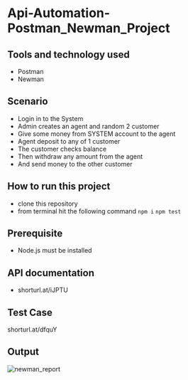 # Api-Automation-Postman_Newman_Project

## Tools and technology used
 - Postman
 - Newman

## Scenario
 - Login in to the System
 - Admin creates an agent and random 2 customer
 - Give some money from SYSTEM account to the agent
 - Agent deposit to any of 1 customer
 - The customer checks balance
 - Then withdraw any amount from the agent
 - And send money to the other customer
 
## How to run this project
 - clone this repository
 - from terminal hit the following command
 ``` npm i ```
 ``` npm test ```
 
 ## Prerequisite
 - Node.js must be installed
  
 ## API documentation
 - shorturl.at/iJPTU
 
 ## Test Case
 shorturl.at/dfquY
 
 ## Output
![newman_report](https://user-images.githubusercontent.com/59419331/193596777-e36cda4b-09e1-47cf-8059-d4d57dbd445d.png)



